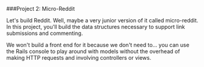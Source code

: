 ###Project 2: Micro-Reddit

Let's build Reddit. Well, maybe a very junior version of it called micro-reddit. In this project, you'll build the data structures necessary to support link submissions and commenting. 

We won't build a front end for it because we don't need to... you can use the Rails console to play around with models without the overhead of making HTTP requests and involving controllers or views.